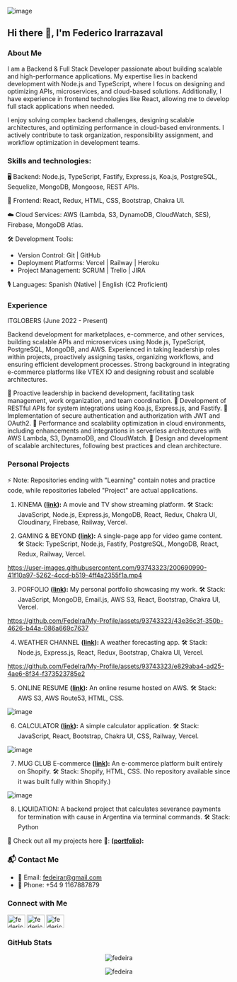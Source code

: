![image](https://github.com/FedeIra/My-Profile/assets/93743323/16fdaea4-4d87-4c03-9a9b-2ec4fd43a46f)

## Hi there 👋, I'm Federico Irarrazaval

### About Me
I am a Backend & Full Stack Developer passionate about building scalable and high-performance applications. My expertise lies in backend development with Node.js and TypeScript, where I focus on designing and optimizing APIs, microservices, and cloud-based solutions. Additionally, I have experience in frontend technologies like React, allowing me to develop full stack applications when needed.

I enjoy solving complex backend challenges, designing scalable architectures, and optimizing performance in cloud-based environments. I actively contribute to task organization, responsibility assignment, and workflow optimization in development teams.

### Skills and technologies:

🖥️ Backend: Node.js, TypeScript, Fastify, Express.js, Koa.js, PostgreSQL, Sequelize, MongoDB, Mongoose, REST APIs.

📱 Frontend: React, Redux, HTML, CSS, Bootstrap, Chakra UI.

☁️ Cloud Services: AWS (Lambda, S3, DynamoDB, CloudWatch, SES), Firebase, MongoDB Atlas.

🛠️ Development Tools:

- Version Control: Git | GitHub
- Deployment Platforms: Vercel | Railway | Heroku
- Project Management: SCRUM | Trello | JIRA

🎙️ Languages: Spanish (Native) | English (C2 Proficient)

### Experience
ITGLOBERS (June 2022 - Present)

Backend development for marketplaces, e-commerce, and other services, building scalable APIs and microservices using Node.js, TypeScript, PostgreSQL, MongoDB, and AWS. Experienced in taking leadership roles within projects, proactively assigning tasks, organizing workflows, and ensuring efficient development processes. Strong background in integrating e-commerce platforms like VTEX IO and designing robust and scalable architectures.

🔹 Proactive leadership in backend development, facilitating task management, work organization, and team coordination.
🔹 Development of RESTful APIs for system integrations using Koa.js, Express.js, and Fastify.
🔹 Implementation of secure authentication and authorization with JWT and OAuth2.
🔹 Performance and scalability optimization in cloud environments, including enhancements and integrations in serverless architectures with AWS Lambda, S3, DynamoDB, and CloudWatch.
🔹 Design and development of scalable architectures, following best practices and clean architecture.

### Personal Projects
⚡ Note: Repositories ending with "Learning" contain notes and practice code, while repositories labeled "Project" are actual applications.

1) KINEMA **([link](https://kinema-entertainment.vercel.app/)):** A movie and TV show streaming platform.
🛠 Stack: JavaScript, Node.js, Express.js, MongoDB, React, Redux, Chakra UI, Cloudinary, Firebase, Railway, Vercel.

2) GAMING & BEYOND **([link](https://gaming-beyond-v2.vercel.app/)):** A single-page app for video game content.
🛠 Stack: TypeScript, Node.js, Fastify, PostgreSQL, MongoDB, React, Redux, Railway, Vercel.

https://user-images.githubusercontent.com/93743323/200690990-41f10a97-5262-4ccd-b519-4ff4a2355f1a.mp4

3) PORFOLIO **([link](https://portfolio-fedeira.vercel.app)):** My personal portfolio showcasing my work.
🛠 Stack: JavaScript, MongoDB, Email.js, AWS S3, React, Bootstrap, Chakra UI, Vercel.

https://github.com/FedeIra/My-Profile/assets/93743323/43e36c3f-350b-4626-b44a-086a669c7637

4) WEATHER CHANNEL **([link](https://project-weather-fi.vercel.app)):** A weather forecasting app.
🛠 Stack: Node.js, Express.js, React, Redux, Bootstrap, Chakra UI, Vercel.

https://github.com/FedeIra/My-Profile/assets/93743323/e829aba4-ad25-4ae6-8f34-f373523785e2

5) ONLINE RESUME **([link](http://fedeira.xyz/)):** An online resume hosted on AWS.
🛠 Stack: AWS S3, AWS Route53, HTML, CSS.

![image](https://github.com/FedeIra/My-Profile/assets/93743323/d89145d0-0c9d-403a-a190-9febb8ea2227)

6) CALCULATOR **([link](https://calculator-project-fedeira.vercel.app/)):** A simple calculator application.
🛠 Stack: JavaScript, React, Bootstrap, Chakra UI, CSS, Railway, Vercel.

![image](https://github.com/FedeIra/My-Profile/assets/93743323/72f45435-6e36-4913-b7eb-5a810a88cdff)

7) MUG CLUB E-commerce **([link](https://calculator-project-fedeira.vercel.app](https://www.youtube.com/watch?v=ZcsY4dQkY8w))):** An e-commerce platform built entirely on Shopify.
🛠 Stack: Shopify, HTML, CSS. (No repository available since it was built fully within Shopify.)

![image](https://github.com/FedeIra/My-Profile/assets/93743323/32ff43a2-68ad-4a49-87cc-825e0dd62d19)

8) LIQUIDATION: A backend project that calculates severance payments for termination with cause in Argentina via terminal commands.
🛠 Stack: Python

🔹 Check out all my projects here 👜: **([portfolio](https://portfolio-fedeira.vercel.app)):**

### 📬 Contact Me
- 📧 Email: [fedeirar@gmail.com](mailto:fedeirar@gmail.com)
- 📱 Phone: +54 9 1167887879

### Connect with Me
<p align="left">
<a href="https://www.linkedin.com/in/federico-irarr%C3%A1zaval-314b89a1" target="blank"><img align="center" src="https://raw.githubusercontent.com/rahuldkjain/github-profile-readme-generator/master/src/images/icons/Social/linked-in-alt.svg" alt="federico irarrázaval" height="30" width="40" /></a>
<a href="https://www.instagram.com/fedeira/" target="blank"><img align="center" src="https://raw.githubusercontent.com/rahuldkjain/github-profile-readme-generator/master/src/images/icons/Social/instagram.svg" alt="federico irarrázaval" height="30" width="40" /></a>
<a href="https://www.facebook.com/fede.irarrazaval" target="blank"><img align="center" src="https://raw.githubusercontent.com/rahuldkjain/github-profile-readme-generator/master/src/images/icons/Social/facebook.svg" alt="federico irarrázaval" height="30" width="40" /></a>
</p>

### GitHub Stats
<p align="center">
  <img src="https://github-readme-stats.vercel.app/api/top-langs/?username=fedeira&layout=compact&langs_count=8&theme=algolia" alt="fedeira" />
</p>
<p align="center">
  <img src="https://github-readme-stats.vercel.app/api?username=fedeira&show_icons=true&theme=algolia" alt="fedeira" />
</p>
